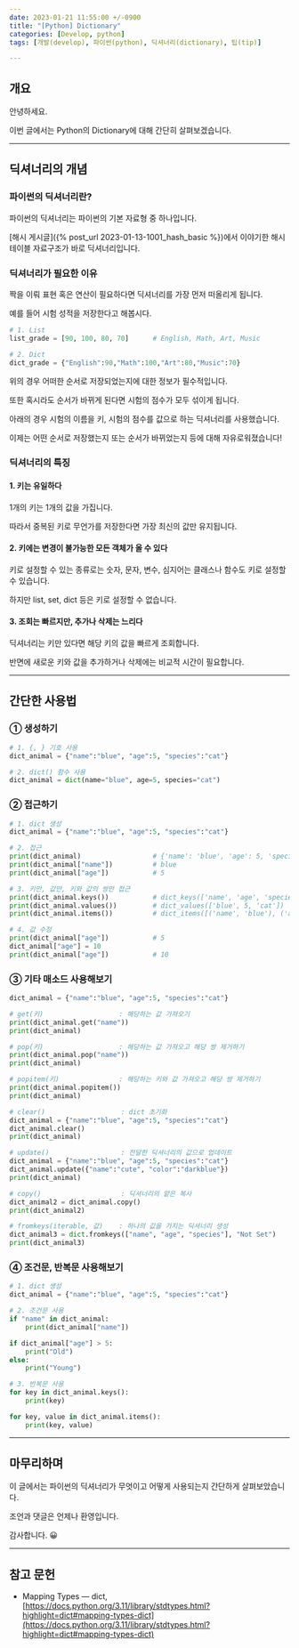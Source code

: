 ```yaml
---
date: 2023-01-21 11:55:00 +/-0900
title: "[Python] Dictionary"
categories: [Develop, python]
tags: [개발(develop), 파이썬(python), 딕셔너리(dictionary), 팁(tip)]

---
```

## 개요
안녕하세요.

이번 글에서는 Python의 Dictionary에 대해 간단히 살펴보겠습니다.

---
## 딕셔너리의 개념

### 파이썬의 딕셔너리란?

파이썬의 딕셔너리는 파이썬의 기본 자료형 중 하나입니다.

[해시 게시글]({% post_url 2023-01-13-1001_hash_basic %})에서 이야기한 해시테이블 자료구조가 바로 딕셔너리입니다.

### 딕셔너리가 필요한 이유

짝을 이뤄 표현 혹은 연산이 필요하다면 딕셔너리를 가장 먼저 떠올리게 됩니다.

예를 들어 시험 성적을 저장한다고 해봅시다.

```python
# 1. List
list_grade = [90, 100, 80, 70]      # English, Math, Art, Music

# 2. Dict
dict_grade = {"English":90,"Math":100,"Art":80,"Music":70}
```

위의 경우 어떠한 순서로 저장되었는지에 대한 정보가 필수적입니다. 

또한 혹시라도 순서가 바뀌게 된다면 시험의 점수가 모두 섞이게 됩니다.

아래의 경우 시험의 이름을 키, 시험의 점수를 값으로 하는 딕셔너리를 사용했습니다.

이제는 어떤 순서로 저장했는지 또는 순서가 바뀌었는지 등에 대해 자유로워졌습니다!

### 딕셔너리의 특징

#### 1. 키는 유일하다

1개의 키는 1개의 값을 가집니다.

따라서 중복된 키로 무언가를 저장한다면 가장 최신의 값만 유지됩니다.

#### 2. 키에는 변경이 불가능한 모든 객체가 올 수 있다

키로 설정할 수 있는 종류로는 숫자, 문자, 변수, 심지어는 클래스나 함수도 키로 설정할 수 있습니다.

하지만 list, set, dict 등은 키로 설정할 수 없습니다.

#### 3. 조회는 빠르지만, 추가나 삭제는 느리다

딕셔너리는 키만 있다면 해당 키의 값을 빠르게 조회합니다.

반면에 새로운 키와 값을 추가하거나 삭제에는 비교적 시간이 필요합니다.

---

## 간단한 사용법

### ① 생성하기

```python
# 1. {, } 기호 사용
dict_animal = {"name":"blue", "age":5, "species":"cat"}

# 2. dict() 함수 사용
dict_animal = dict(name="blue", age=5, species="cat")
```

### ② 접근하기

```python
# 1. dict 생성
dict_animal = {"name":"blue", "age":5, "species":"cat"}

# 2. 접근
print(dict_animal)                  # {'name': 'blue', 'age': 5, 'species': 'cat'}
print(dict_animal["name"])          # blue
print(dict_animal["age"])           # 5

# 3. 키만, 값만, 키와 값의 쌍만 접근
print(dict_animal.keys())           # dict_keys(['name', 'age', 'species'])
print(dict_animal.values())         # dict_values(['blue', 5, 'cat'])
print(dict_animal.items())          # dict_items([('name', 'blue'), ('age', 5), ('species', 'cat')])

# 4. 값 수정
print(dict_animal["age"])           # 5
dict_animal["age"] = 10
print(dict_animal["age"])           # 10
```

### ③ 기타 매소드 사용해보기

```python
dict_animal = {"name":"blue", "age":5, "species":"cat"}

# get(키)                   : 해당하는 값 가져오기
print(dict_animal.get("name"))
print(dict_animal)

# pop(키)                   : 해당하는 값 가져오고 해당 쌍 제거하기
print(dict_animal.pop("name"))
print(dict_animal)

# popitem(키)               : 해당하는 키와 값 가져오고 해당 쌍 제거하기
print(dict_animal.popitem())
print(dict_animal)

# clear()                   : dict 초기화
dict_animal = {"name":"blue", "age":5, "species":"cat"}
dict_animal.clear()
print(dict_animal)

# update()                  : 전달한 딕셔너리의 값으로 업데이트
dict_animal = {"name":"blue", "age":5, "species":"cat"}
dict_animal.update({"name":"cute", "color":"darkblue"})
print(dict_animal)

# copy()                    : 딕셔너리의 얕은 복사
dict_animal2 = dict_animal.copy()
print(dict_animal2)

# fromkeys(iterable, 값)    : 하나의 값을 가지는 딕셔너리 생성
dict_animal3 = dict.fromkeys(["name", "age", "species"], "Not Set")
print(dict_animal3)
```

### ④ 조건문, 반복문 사용해보기

```python
# 1. dict 생성
dict_animal = {"name":"blue", "age":5, "species":"cat"}

# 2. 조건문 사용
if "name" in dict_animal:
    print(dict_animal["name"])

if dict_animal["age"] > 5:
    print("Old")
else:
    print("Young")

# 3. 반복문 사용
for key in dict_animal.keys():
    print(key)

for key, value in dict_animal.items():
    print(key, value)
```

---
## 마무리하며

이 글에서는 파이썬의 딕셔너리가 무엇이고 어떻게 사용되는지 간단하게 살펴보았습니다.

조언과 댓글은 언제나 환영입니다.

감사합니다. 😀

---
## 참고 문헌
- Mapping Types — dict, [https://docs.python.org/3.11/library/stdtypes.html?highlight=dict#mapping-types-dict](https://docs.python.org/3.11/library/stdtypes.html?highlight=dict#mapping-types-dict)
